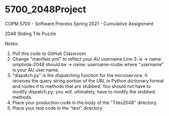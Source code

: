 # 5700_2048Project
COPM 5700 - Software Process Spring 2021 - Cumulative Assignment

2048 Sliding Tile Puzzle

Notes:
1)  Pull this code to GitHub Classroom
2)  Change "manifest.yml" to reflect your AU username
    Line 3:  is -> name: umphrda-2048    should be -> name: username-rcube
    where "username" is your AU user name.
3)  "dispatch.py" is the dispatching function for the microservice.  It receives 
the query string portion of the URL in Python dictionary format and routes it to
methods that are stubbed.  You should not have to modify dispatch.py; you _will_,
ultimately, have to modify the stubbed methods. 
4)  Place your production code in the body of the "Tiles2048" directory.
5)  Place your test code in the "test" directory

